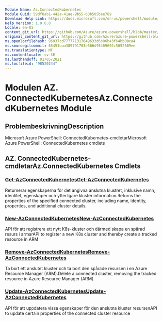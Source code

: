 ```yaml
---
Module Name: Az.ConnectedKubernetes
Module Guid: 59df8ab1-442a-41ae-9b55-60b505bae789
Download Help Link: https://docs.microsoft.com/en-us/powershell/module/az.connectedkubernetes
Help Version: 1.0.0.0
Locale: en-US
content_git_url: https://github.com/Azure/azure-powershell/blob/master/src/ConnectedKubernetes/help/Az.ConnectedKubernetes.md
original_content_git_url: https://github.com/Azure/azure-powershell/blob/master/src/ConnectedKubernetes/help/Az.ConnectedKubernetes.md
ms.openlocfilehash: 96037cd777771317849633d6b06b43f64bb08ca4
ms.sourcegitcommit: 68451baa389791703e666d95469602c5652609ee
ms.translationtype: MT
ms.contentlocale: sv-SE
ms.lasthandoff: 01/05/2021
ms.locfileid: "98520244"
---
```

# <span data-ttu-id="fda5a-101">Modulen AZ. ConnectedKubernetes</span><span class="sxs-lookup"><span data-stu-id="fda5a-101">Az.ConnectedKubernetes Module</span></span>
## <span data-ttu-id="fda5a-102">Problembeskrivning</span><span class="sxs-lookup"><span data-stu-id="fda5a-102">Description</span></span>
<span data-ttu-id="fda5a-103">Microsoft Azure PowerShell: ConnectedKubernetes-cmdletar</span><span class="sxs-lookup"><span data-stu-id="fda5a-103">Microsoft Azure PowerShell: ConnectedKubernetes cmdlets</span></span>

## <span data-ttu-id="fda5a-104">AZ. ConnectedKubernetes-cmdletar</span><span class="sxs-lookup"><span data-stu-id="fda5a-104">Az.ConnectedKubernetes Cmdlets</span></span>
### [<span data-ttu-id="fda5a-105">Get-AzConnectedKubernetes</span><span class="sxs-lookup"><span data-stu-id="fda5a-105">Get-AzConnectedKubernetes</span></span>](Get-AzConnectedKubernetes.md)
<span data-ttu-id="fda5a-106">Returnerar egenskaperna för det angivna anslutna klustret, inklusive namn, identitet, egenskaper och ytterligare kluster information.</span><span class="sxs-lookup"><span data-stu-id="fda5a-106">Returns the properties of the specified connected cluster, including name, identity, properties, and additional cluster details.</span></span>

### [<span data-ttu-id="fda5a-107">New-AzConnectedKubernetes</span><span class="sxs-lookup"><span data-stu-id="fda5a-107">New-AzConnectedKubernetes</span></span>](New-AzConnectedKubernetes.md)
<span data-ttu-id="fda5a-108">API för att registrera ett nytt K8s-kluster och därmed skapa en spårad resurs i armar</span><span class="sxs-lookup"><span data-stu-id="fda5a-108">API to register a new K8s cluster and thereby create a tracked resource in ARM</span></span>

### [<span data-ttu-id="fda5a-109">Remove-AzConnectedKubernetes</span><span class="sxs-lookup"><span data-stu-id="fda5a-109">Remove-AzConnectedKubernetes</span></span>](Remove-AzConnectedKubernetes.md)
<span data-ttu-id="fda5a-110">Ta bort ett anslutet kluster och ta bort den spårade resursen i en Azure Resource Manager (ARM).</span><span class="sxs-lookup"><span data-stu-id="fda5a-110">Delete a connected cluster, removing the tracked resource in Azure Resource Manager (ARM).</span></span>

### [<span data-ttu-id="fda5a-111">Update-AzConnectedKubernetes</span><span class="sxs-lookup"><span data-stu-id="fda5a-111">Update-AzConnectedKubernetes</span></span>](Update-AzConnectedKubernetes.md)
<span data-ttu-id="fda5a-112">API för att uppdatera vissa egenskaper för den anslutna kluster resursen</span><span class="sxs-lookup"><span data-stu-id="fda5a-112">API to update certain properties of the connected cluster resource</span></span>


